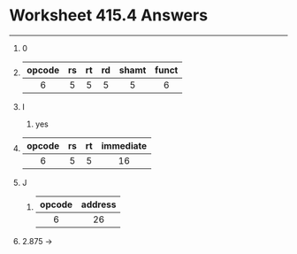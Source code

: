 # Worksheet 415.4 Answers

***

1. 0

2. | opcode | rs | rt | rd | shamt | funct |
   | :-: | :-: | :-: | :-: | :-: | :-: |
   | 6 | 5 | 5 | 5 | 5 | 6 |

3. I
   1. yes

4. | opcode | rs | rt | immediate |
   | :-: | :-: | :-: | :-: |
   | 6 | 5 | 5 | 16 |

5. J
   1. | opcode | address |
      | :-: | :-: |
      | 6 | 26 |

6. 2.875 -> 